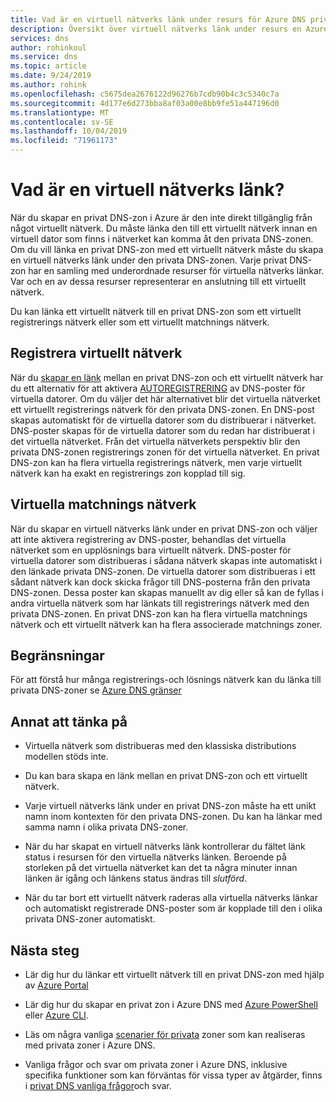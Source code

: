```yaml
---
title: Vad är en virtuell nätverks länk under resurs för Azure DNS privata zoner
description: Översikt över virtuell nätverks länk under resurs en Azure DNS privat zon
services: dns
author: rohinkoul
ms.service: dns
ms.topic: article
ms.date: 9/24/2019
ms.author: rohink
ms.openlocfilehash: c5675dea2676122d96276b7cdb90b4c3c5340c7a
ms.sourcegitcommit: 4d177e6d273bba8af03a00e8bb9fe51a447196d0
ms.translationtype: MT
ms.contentlocale: sv-SE
ms.lasthandoff: 10/04/2019
ms.locfileid: "71961173"
---
```

# <a name="what-is-a-virtual-network-link"></a>Vad är en virtuell nätverks länk?

När du skapar en privat DNS-zon i Azure är den inte direkt tillgänglig från något virtuellt nätverk. Du måste länka den till ett virtuellt nätverk innan en virtuell dator som finns i nätverket kan komma åt den privata DNS-zonen.
Om du vill länka en privat DNS-zon med ett virtuellt nätverk måste du skapa en virtuell nätverks länk under den privata DNS-zonen. Varje privat DNS-zon har en samling med underordnade resurser för virtuella nätverks länkar. Var och en av dessa resurser representerar en anslutning till ett virtuellt nätverk.

Du kan länka ett virtuellt nätverk till en privat DNS-zon som ett virtuellt registrerings nätverk eller som ett virtuellt matchnings nätverk.

## <a name="registration-virtual-network"></a>Registrera virtuellt nätverk

När du [skapar en länk](https://docs.microsoft.com/azure/dns/private-dns-getstarted-portal#link-the-virtual-network) mellan en privat DNS-zon och ett virtuellt nätverk har du ett alternativ för att aktivera [AUTOREGISTRERING](./private-dns-autoregistration.md) av DNS-poster för virtuella datorer. Om du väljer det här alternativet blir det virtuella nätverket ett virtuellt registrerings nätverk för den privata DNS-zonen. En DNS-post skapas automatiskt för de virtuella datorer som du distribuerar i nätverket. DNS-poster skapas för de virtuella datorer som du redan har distribuerat i det virtuella nätverket. Från det virtuella nätverkets perspektiv blir den privata DNS-zonen registrerings zonen för det virtuella nätverket.
En privat DNS-zon kan ha flera virtuella registrerings nätverk, men varje virtuellt nätverk kan ha exakt en registrerings zon kopplad till sig.

## <a name="resolution-virtual-network"></a>Virtuella matchnings nätverk

När du skapar en virtuell nätverks länk under en privat DNS-zon och väljer att inte aktivera registrering av DNS-poster, behandlas det virtuella nätverket som en upplösnings bara virtuellt nätverk. DNS-poster för virtuella datorer som distribueras i sådana nätverk skapas inte automatiskt i den länkade privata DNS-zonen. De virtuella datorer som distribueras i ett sådant nätverk kan dock skicka frågor till DNS-posterna från den privata DNS-zonen. Dessa poster kan skapas manuellt av dig eller så kan de fyllas i andra virtuella nätverk som har länkats till registrerings nätverk med den privata DNS-zonen.
En privat DNS-zon kan ha flera virtuella matchnings nätverk och ett virtuellt nätverk kan ha flera associerade matchnings zoner.

## <a name="limits"></a>Begränsningar

För att förstå hur många registrerings-och lösnings nätverk kan du länka till privata DNS-zoner se [Azure DNS gränser](https://docs.microsoft.com/azure/azure-subscription-service-limits#azure-dns-limits)

## <a name="other-considerations"></a>Annat att tänka på

* Virtuella nätverk som distribueras med den klassiska distributions modellen stöds inte.

* Du kan bara skapa en länk mellan en privat DNS-zon och ett virtuellt nätverk.

* Varje virtuell nätverks länk under en privat DNS-zon måste ha ett unikt namn inom kontexten för den privata DNS-zonen. Du kan ha länkar med samma namn i olika privata DNS-zoner.

* När du har skapat en virtuell nätverks länk kontrollerar du fältet länk status i resursen för den virtuella nätverks länken. Beroende på storleken på det virtuella nätverket kan det ta några minuter innan länken är igång och länkens status ändras till *slutförd*.

* När du tar bort ett virtuellt nätverk raderas alla virtuella nätverks länkar och automatiskt registrerade DNS-poster som är kopplade till den i olika privata DNS-zoner automatiskt.

## <a name="next-steps"></a>Nästa steg

* Lär dig hur du länkar ett virtuellt nätverk till en privat DNS-zon med hjälp av [Azure Portal](https://docs.microsoft.com/azure/dns/private-dns-getstarted-portal#link-the-virtual-network)

* Lär dig hur du skapar en privat zon i Azure DNS med [Azure PowerShell](./private-dns-getstarted-powershell.md) eller [Azure CLI](./private-dns-getstarted-cli.md).

* Läs om några vanliga [scenarier för privata](./private-dns-scenarios.md) zoner som kan realiseras med privata zoner i Azure DNS.

* Vanliga frågor och svar om privata zoner i Azure DNS, inklusive specifika funktioner som kan förväntas för vissa typer av åtgärder, finns i [privat DNS vanliga frågor](./dns-faq-private.md)och svar.
